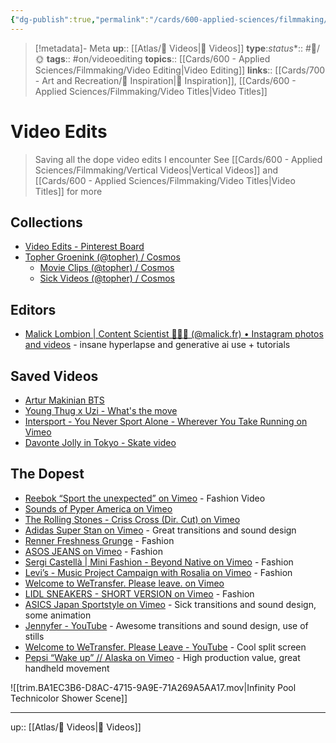 ```yaml
---
{"dg-publish":true,"permalink":"/cards/600-applied-sciences/filmmaking/video-edits/","title":"🎥 Video Edits"}
---
```


> [!metadata]- Meta
> **up**:: [[Atlas/🎥 Videos\|🎥 Videos]]
> **type**:[](🎥%20Videos.md)*status**:: #📝/🌞
> **tags**::  #on/videoediting 
> **topics**:: [[Cards/600 - Applied Sciences/Filmmaking/Video Editing\|Video Editing]]
> **links**:: [[Cards/700 - Art and Recreation/🎨 Inspiration\|🎨 Inspiration]], [[Cards/600 - Applied Sciences/Filmmaking/Video Titles\|Video Titles]]


# Video Edits

> Saving all the dope video edits I encounter
> See [[Cards/600 - Applied Sciences/Filmmaking/Vertical Videos\|Vertical Videos]] and [[Cards/600 - Applied Sciences/Filmmaking/Video Titles\|Video Titles]] for more

## Collections
- [Video Edits - Pinterest Board](https://pin.it/4x2ZYbm)
- [Topher Groenink (@topher) / Cosmos](https://www.cosmos.so/topher)
	- [Movie Clips (@topher) / Cosmos](https://www.cosmos.so/topher/movie-clips)
	- [Sick Videos (@topher) / Cosmos](https://www.cosmos.so/topher/sick-videos)
## Editors
- [Malick Lombion | Content Scientist 👨🏾‍🔬 (@malick.fr) • Instagram photos and videos](https://instagram.com/malick.fr?igshid=MzRlODBiNWFlZA==) - insane hyperlapse and generative ai use + tutorials
## Saved Videos
- [Artur Makinian BTS](https://www.instagram.com/reel/CoTHrjFgp6y/?igshid=Zjc2ZTc4Nzk=)
- [Young Thug x Uzi - What's the move](https://youtu.be/L32ZHlOqqGY|embed)
- [Intersport - You Never Sport Alone - Wherever You Take Running on Vimeo](https://vimeo.com/515718404?ssp_iabi=1677076480113)
- [Davonte Jolly in Tokyo - Skate video](https://x.com/davontejolly/status/1741252888188633193?s=46)
## The Dopest
- [Reebok “Sport the unexpected” on Vimeo](https://vimeo.com/344530497) - Fashion Video
- [Sounds of Pyper America on Vimeo](https://vimeo.com/282761088)
- [The Rolling Stones - Criss Cross (Dir. Cut) on Vimeo](https://vimeo.com/439995636)
- [Adidas Super Stan on Vimeo](https://vimeo.com/419372557) - Great transitions and sound design
- [Renner Freshness Grunge](https://pin.it/nu8zscY) - Fashion
- [ASOS JEANS on Vimeo](https://vimeo.com/209896225) - Fashion
- [Sergi Castellà | Mini Fashion - Beyond Native on Vimeo](https://vimeo.com/240163562) - Fashion
- [Levi’s - Music Project Campaign with Rosalia on Vimeo](https://vimeo.com/267586719) - Fashion
- [Welcome to WeTransfer. Please leave. on Vimeo](https://vimeo.com/335462896)
- [LIDL SNEAKERS - SHORT VERSION on Vimeo](https://vimeo.com/538824889) - Fashion 
- [ASICS Japan Sportstyle on Vimeo](https://vimeo.com/438962979) - Sick transitions and sound design, some animation
- [Jennyfer - YouTube](https://www.youtube.com/watch?v=zONGJp9wSbk) - Awesome transitions and sound design, use of stills
- [Welcome to WeTransfer. Please Leave - YouTube](https://www.youtube.com/watch?v=2MHrlNateVM) - Cool split screen
- [Pepsi “Wake up” // Alaska on Vimeo](https://vimeo.com/274292187) - High production value, great handheld movement


![[trim.BA1EC3B6-D8AC-4715-9A9E-71A269A5AA17.mov|Infinity Pool Technicolor Shower Scene]]

---
up:: [[Atlas/🎥 Videos\|🎥 Videos]]

